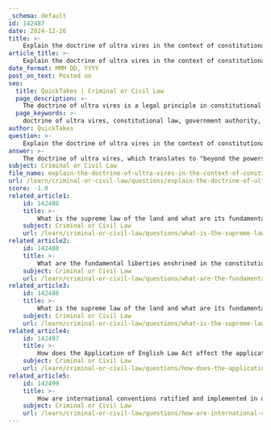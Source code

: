 ```yaml
---
_schema: default
id: 142487
date: 2024-12-26
title: >-
    Explain the doctrine of ultra vires in the context of constitutional law.
article_title: >-
    Explain the doctrine of ultra vires in the context of constitutional law.
date_format: MMM DD, YYYY
post_on_text: Posted on
seo:
  title: QuickTakes | Criminal or Civil Law
  page_description: >-
    The doctrine of ultra vires is a legal principle in constitutional law that invalidates actions taken by government bodies that exceed their granted authority, ensuring adherence to the Constitution and promoting accountability.
  page_keywords: >-
    doctrine of ultra vires, constitutional law, government authority, judicial review, rule of law, power limits, government actions, legal principles, abuse of power, accountability
author: QuickTakes
question: >-
    Explain the doctrine of ultra vires in the context of constitutional law.
answer: >-
    The doctrine of ultra vires, which translates to "beyond the powers," is a fundamental legal principle in constitutional law that serves to invalidate actions taken by government bodies or individuals that exceed the authority granted to them by law. This doctrine is particularly significant in the context of constitutional law, as it acts as a safeguard against the misuse of power by public authorities.\n\nIn essence, any law or government action that contravenes the Constitution is deemed ultra vires and, therefore, illegal. This principle ensures that all actions taken by government entities are within the scope of their legally defined powers. If a government body acts outside its jurisdiction or authority, such actions can be challenged in court and declared void.\n\nThe doctrine of ultra vires is integral to the process of judicial review, which allows courts to assess the legality of government actions. When a case is brought before the court alleging that a government action is ultra vires, the judiciary examines whether the action falls within the powers conferred by the Constitution or relevant legislation. If it is found to exceed those powers, the action is nullified.\n\nThis doctrine not only reinforces the rule of law but also promotes accountability and transparency in governance. It serves as a check on the powers of public authorities, ensuring that they do not overstep their bounds and infringe upon the rights of individuals or the principles enshrined in the Constitution.\n\nIn summary, the doctrine of ultra vires is a crucial mechanism in constitutional law that protects against the abuse of power by ensuring that all government actions are legally authorized and consistent with constitutional provisions.
subject: Criminal or Civil Law
file_name: explain-the-doctrine-of-ultra-vires-in-the-context-of-constitutional-law.md
url: /learn/criminal-or-civil-law/questions/explain-the-doctrine-of-ultra-vires-in-the-context-of-constitutional-law
score: -1.0
related_article1:
    id: 142486
    title: >-
        What is the supreme law of the land and what are its fundamental principles?
    subject: Criminal or Civil Law
    url: /learn/criminal-or-civil-law/questions/what-is-the-supreme-law-of-the-land-and-what-are-its-fundamental-principles
related_article2:
    id: 142488
    title: >-
        What are the fundamental liberties enshrined in the constitution?
    subject: Criminal or Civil Law
    url: /learn/criminal-or-civil-law/questions/what-are-the-fundamental-liberties-enshrined-in-the-constitution
related_article3:
    id: 142486
    title: >-
        What is the supreme law of the land and what are its fundamental principles?
    subject: Criminal or Civil Law
    url: /learn/criminal-or-civil-law/questions/what-is-the-supreme-law-of-the-land-and-what-are-its-fundamental-principles
related_article4:
    id: 142497
    title: >-
        How does the Application of English Law Act affect the application of English law in Singapore?
    subject: Criminal or Civil Law
    url: /learn/criminal-or-civil-law/questions/how-does-the-application-of-english-law-act-affect-the-application-of-english-law-in-singapore
related_article5:
    id: 142499
    title: >-
        How are international conventions ratified and implemented in domestic law?
    subject: Criminal or Civil Law
    url: /learn/criminal-or-civil-law/questions/how-are-international-conventions-ratified-and-implemented-in-domestic-law
---
```


&nbsp;